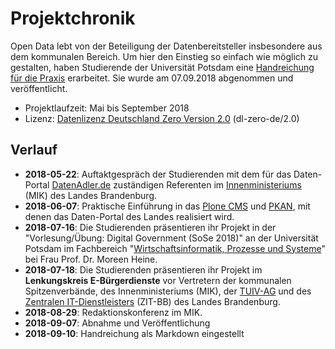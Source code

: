 # Projektchronik

Open Data lebt von der Beteiligung der Datenbereitsteller insbesondere aus dem kommunalen Bereich. Um hier den Einstieg so einfach wie möglich zu gestalten, haben Studierende der Universität Potsdam eine [Handreichung für die Praxis](docs) erarbeitet. Sie wurde am 07.09.2018 abgenommen und veröffentlicht.

* Projektlaufzeit: Mai bis September 2018
* Lizenz: [Datenlizenz Deutschland Zero Version 2.0](https://www.govdata.de/dl-de/zero-2-0) (dl-zero-de/2.0)

## Verlauf
* **2018-05-22**: Auftaktgespräch der Studierenden mit dem für das Daten-Portal [DatenAdler.de](https://datenadler.de/) zuständigen Referenten im [Innenministeriums](https://mik.brandenburg.de/) (MIK) des Landes Brandenburg.
* **2018-06-07**: Praktische Einführung in das [Plone CMS](https://plone.org/) und [PKAN](https://github.com/BB-Open/pkan.dcatapde), mit denen das Daten-Portal des Landes realisiert wird.
* **2018-07-16**: Die Studierenden präsentieren ihr Projekt in der "Vorlesung/Übung: Digital Government (SoSe 2018)" an der Universität Potsdam im Fachbereich "[Wirtschaftsinformatik, Prozesse und Systeme](https://wi.uni-potsdam.de/hp.nsf?Open&ID=0FBA059F8F9246E8C125710F00396945&Key=58VFPF&Sel=58VFPF&Lang=de)" bei Frau Prof. Dr. Moreen Heine.
* **2018-07-18**: Die Studierenden präsentieren ihr Projekt im **Lenkungskreis E-Bürgerdienste** vor Vertretern der kommunalen Spitzenverbände, des Innenministeriums (MIK), der [TUIV-AG](https://www.tuivnet.de/) und des [Zentralen IT-Dienstleisters](https://zit-bb.brandenburg.de/) (ZIT-BB) des Landes Brandenburg.
* **2018-08-29**: Redaktionskonferenz im MIK.
* **2018-09-07**: Abnahme und Veröffentlichung
* **2018-09-10**: Handreichung als Markdown eingestellt
